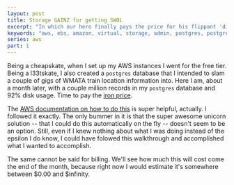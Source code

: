```yaml
---
layout: post
title: Storage GAINZ for getting SWOL
excerpt: "In which our hero finally pays the price for his flippant 'disk space is free bruh' mentality"
keywords: "aws, ebs, amazon, virtual, storage, admin, postgres, postgresql, psql, network, debian"
series: aws
part: 1
---
```


Being a cheapskate, when I set up my AWS instances I went for the free tier. Being a l33tskate, I also created a ``postgres`` database that I intended to slam a couple of gigs of WMATA train location information into. Here I am, about a month later, with a couple million records in my ``postgres`` database and 92% disk usage. Time to pay the [iron price](https://youtu.be/D-OnuOC2yQ8).

The [AWS documentation on how to do this](http://docs.aws.amazon.com/AWSEC2/latest/UserGuide/ebs-expand-volume.html) is super helpful, actually. I followed it exactly. The only bummer in it is that the super awesome unicorn solution -- that I could do this automatically on the fly -- doesn't seem to be an option. Still, even if I knew nothing about what I was doing instead of the epsilon I do know, I could have folowed this walkthrough and accomplished what I wanted to accomplish.

The same cannot be said for billing. We'll see how much this will cost come the end of the month, because right now I would estimate it's somewhere between $0.00 and $infinity.
